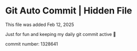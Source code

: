# Git Auto Commit | Hidden File

This file was added Feb 12, 2025

Just for fun and keeping my daily git commit active 🤪

commit number: 1328641
